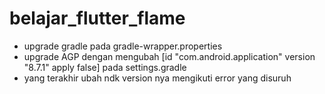 # belajar_flutter_flame

- upgrade gradle pada gradle-wrapper.properties
- upgrade AGP dengan mengubah [id "com.android.application" version "8.7.1" apply false] pada settings.gradle
- yang terakhir ubah ndk version nya mengikuti error yang disuruh 

